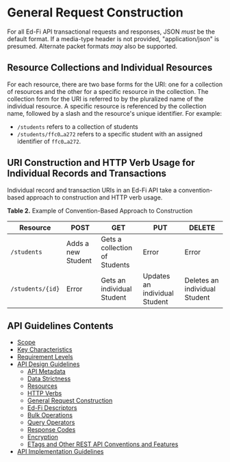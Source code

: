 # General Request Construction

For all Ed-Fi API transactional requests and responses, JSON _must_ be the
default format. If a media-type header is not provided, "application/json" is
presumed. Alternate packet formats _may_ also be supported.

## Resource Collections and Individual Resources

For each resource, there are two base forms for the URI: one for a collection of
resources and the other for a specific resource in the collection. The
collection form for the URI is referred to by the pluralized name of the
individual resource. A specific resource is referenced by the collection name,
followed by a slash and the resource's unique identifier. For example:

* `/students` refers to a collection of students
* `/students/ffc0…a272` refers to a specific student with an assigned identifier
  of `ffc0…a272`.

## URI Construction and HTTP Verb Usage for Individual Records and Transactions

Individual record and transaction URIs in an Ed-Fi API take a convention-based
approach to construction and HTTP verb usage.

**Table 2.** Example of Convention-Based Approach to Construction

| Resource         | POST               | GET                           | PUT                           | DELETE                        |
| ---------------- | ------------------ | ----------------------------- | ----------------------------- | ----------------------------- |
| `/students`      | Adds a new Student | Gets a collection of Students | Error                         | Error                         |
| `/students/{id}` | Error              | Gets an individual Student    | Updates an individual Student | Deletes an individual Student |

  
## API Guidelines Contents

* [Scope](../SCOPE.md)
* [Key Characteristics](../KEY-CHARACTERISTICS.md)
* [Requirement Levels](../REQUIREMENT-LEVELS.md)
* [API Design Guidelines](../API-DESIGN-GUIDELINES/README.md)
  * [API Metadata](API-METADATA.md)
  * [Data Strictness](DATA-STRICTNESS.md)
  * [Resources](RESOURCES.md)
  * [HTTP Verbs](HTTP-VERBS.md)
  * [General Request Construction](GENERAL-REQUEST-CONSTRUCTION.md)
  * [Ed-Fi Descriptors](ED-FI-DESCRIPTORS.md)
  * [Bulk Operations](BULK-OPERATIONS.md)
  * [Query Operators](QUERY-OPERATORS.md)
  * [Response Codes](RESPONSE-CODES.md)
  * [Encryption](ENCRYPTION.md)
  * [ETags and Other REST API Conventions and
  Features](ETAGS-OTHER-CONVENTIONS.md)
* [API Implementation Guidelines](../API-IMPLEMENTATION-GUIDELINES/README.md)
